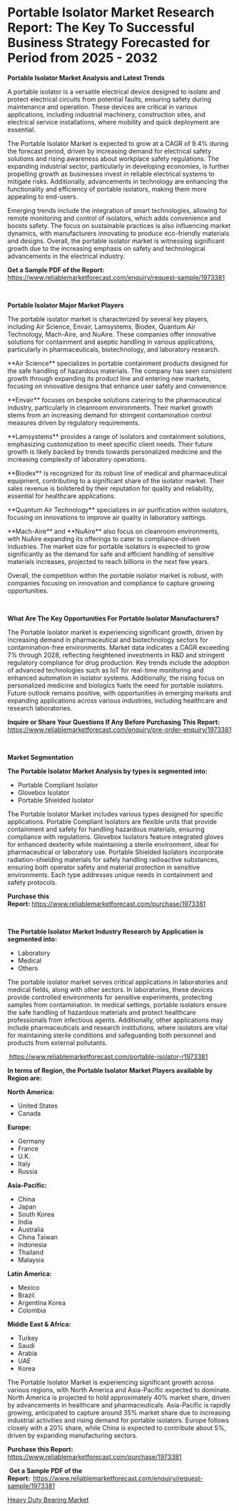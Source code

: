 <p><h1>Portable Isolator Market Research Report: The Key To Successful Business Strategy Forecasted for Period from 2025 - 2032</h1></p><p><strong>Portable Isolator Market Analysis and Latest Trends</strong></p>
<p><p>A portable isolator is a versatile electrical device designed to isolate and protect electrical circuits from potential faults, ensuring safety during maintenance and operation. These devices are critical in various applications, including industrial machinery, construction sites, and electrical service installations, where mobility and quick deployment are essential.</p><p>The Portable Isolator Market is expected to grow at a CAGR of 9.4% during the forecast period, driven by increasing demand for electrical safety solutions and rising awareness about workplace safety regulations. The expanding industrial sector, particularly in developing economies, is further propelling growth as businesses invest in reliable electrical systems to mitigate risks. Additionally, advancements in technology are enhancing the functionality and efficiency of portable isolators, making them more appealing to end-users.</p><p>Emerging trends include the integration of smart technologies, allowing for remote monitoring and control of isolators, which adds convenience and boosts safety. The focus on sustainable practices is also influencing market dynamics, with manufacturers innovating to produce eco-friendly materials and designs. Overall, the portable isolator market is witnessing significant growth due to the increasing emphasis on safety and technological advancements in the electrical industry.</p></p>
<p><strong>Get a Sample PDF of the Report:&nbsp;</strong> <a href="https://www.reliablemarketforecast.com/enquiry/request-sample/1973381?utm_campaign=2568&utm_medium=2&utm_source=Github&utm_content=ia&utm_term=23022025&utm_id=portable-isolator">https://www.reliablemarketforecast.com/enquiry/request-sample/1973381</a></p>
<p>&nbsp;</p>
<p><strong>Portable Isolator Major Market Players</strong></p>
<p><p>The portable isolator market is characterized by several key players, including Air Science, Envair, Lamsystems, Biodex, Quantum Air Technology, Mach-Aire, and NuAire. These companies offer innovative solutions for containment and aseptic handling in various applications, particularly in pharmaceuticals, biotechnology, and laboratory research.</p><p>**Air Science** specializes in portable containment products designed for the safe handling of hazardous materials. The company has seen consistent growth through expanding its product line and entering new markets, focusing on innovative designs that enhance user safety and convenience.</p><p>**Envair** focuses on bespoke solutions catering to the pharmaceutical industry, particularly in cleanroom environments. Their market growth stems from an increasing demand for stringent contamination control measures driven by regulatory requirements.</p><p>**Lamsystems** provides a range of isolators and containment solutions, emphasizing customization to meet specific client needs. Their future growth is likely backed by trends towards personalized medicine and the increasing complexity of laboratory operations.</p><p>**Biodex** is recognized for its robust line of medical and pharmaceutical equipment, contributing to a significant share of the isolator market. Their sales revenue is bolstered by their reputation for quality and reliability, essential for healthcare applications.</p><p>**Quantum Air Technology** specializes in air purification within isolators, focusing on innovations to improve air quality in laboratory settings.</p><p>**Mach-Aire** and **NuAire** also focus on cleanroom environments, with NuAire expanding its offerings to cater to compliance-driven industries. The market size for portable isolators is expected to grow significantly as the demand for safe and efficient handling of sensitive materials increases, projected to reach billions in the next few years.</p><p>Overall, the competition within the portable isolator market is robust, with companies focusing on innovation and compliance to capture growing opportunities.</p></p>
<p>&nbsp;</p>
<p><strong>What Are The Key Opportunities For Portable Isolator Manufacturers?</strong></p>
<p><p>The Portable Isolator market is experiencing significant growth, driven by increasing demand in pharmaceutical and biotechnology sectors for contamination-free environments. Market data indicates a CAGR exceeding 7% through 2028, reflecting heightened investments in R&D and stringent regulatory compliance for drug production. Key trends include the adoption of advanced technologies such as IoT for real-time monitoring and enhanced automation in isolator systems. Additionally, the rising focus on personalized medicine and biologics fuels the need for portable isolators. Future outlook remains positive, with opportunities in emerging markets and expanding applications across various industries, including healthcare and research laboratories.</p></p>
<p><strong>Inquire or Share Your Questions If Any Before Purchasing This Report:</strong> <a href="https://www.reliablemarketforecast.com/enquiry/pre-order-enquiry/1973381?utm_campaign=2568&utm_medium=2&utm_source=Github&utm_content=ia&utm_term=23022025&utm_id=portable-isolator">https://www.reliablemarketforecast.com/enquiry/pre-order-enquiry/1973381</a></p>
<p>&nbsp;</p>
<p><strong>Market Segmentation</strong></p>
<p><strong>The Portable Isolator Market Analysis by types is segmented into:</strong></p>
<p><ul><li>Portable Compliant Isolator</li><li>Glovebox Isolator</li><li>Portable Shielded Isolator</li></ul></p>
<p><p>The Portable Isolator Market includes various types designed for specific applications. Portable Compliant Isolators are flexible units that provide containment and safety for handling hazardous materials, ensuring compliance with regulations. Glovebox Isolators feature integrated gloves for enhanced dexterity while maintaining a sterile environment, ideal for pharmaceutical or laboratory use. Portable Shielded Isolators incorporate radiation-shielding materials for safely handling radioactive substances, ensuring both operator safety and material protection in sensitive environments. Each type addresses unique needs in containment and safety protocols.</p></p>
<p><strong>Purchase this Report:&nbsp;</strong><a href="https://www.reliablemarketforecast.com/purchase/1973381?utm_campaign=2568&utm_medium=2&utm_source=Github&utm_content=ia&utm_term=23022025&utm_id=portable-isolator">https://www.reliablemarketforecast.com/purchase/1973381</a></p>
<p>&nbsp;</p>
<p><strong>The Portable Isolator Market Industry Research by Application is segmented into:</strong></p>
<p><ul><li>Laboratory</li><li>Medical</li><li>Others</li></ul></p>
<p><p>The portable isolator market serves critical applications in laboratories and medical fields, along with other sectors. In laboratories, these devices provide controlled environments for sensitive experiments, protecting samples from contamination. In medical settings, portable isolators ensure the safe handling of hazardous materials and protect healthcare professionals from infectious agents. Additionally, other applications may include pharmaceuticals and research institutions, where isolators are vital for maintaining sterile conditions and safeguarding both personnel and products from external pollutants.</p></p>
<p><a href="https://www.reliablemarketforecast.com/portable-isolator-r1973381?utm_campaign=2568&utm_medium=2&utm_source=Github&utm_content=ia&utm_term=23022025&utm_id=portable-isolator">&nbsp;https://www.reliablemarketforecast.com/portable-isolator-r1973381</a></p>
<p><strong>In terms of Region, the Portable Isolator Market Players available by Region are:</strong></p>
<p>
    <p> <strong> North America: </strong>
        <ul>
            <li>United States</li>
            <li>Canada</li>
        </ul>
        </p> 
    <p> <strong> Europe: </strong>
        <ul>
            <li>Germany</li>
            <li>France</li>
            <li>U.K.</li>
            <li>Italy</li>
            <li>Russia</li>
        </ul>
        </p> 
    <p> <strong> Asia-Pacific: </strong>
        <ul>
            <li>China</li>
            <li>Japan</li>
            <li>South Korea</li>
            <li>India</li>
            <li>Australia</li>
            <li>China Taiwan</li>
            <li>Indonesia</li>
            <li>Thailand</li>
            <li>Malaysia</li>
        </ul>
        </p> 
    <p> <strong> Latin America: </strong>
        <ul>
            <li>Mexico</li>
            <li>Brazil</li>
            <li>Argentina Korea</li>
            <li>Colombia</li>
        </ul>
        </p> 
    <p> <strong> Middle East & Africa: </strong>
        <ul>
            <li>Turkey</li>
            <li>Saudi</li>
            <li>Arabia</li>
            <li>UAE</li>
            <li>Korea</li>
        </ul>
    </p>
    </p>
<p><p>The Portable Isolator Market is experiencing significant growth across various regions, with North America and Asia-Pacific expected to dominate. North America is projected to hold approximately 40% market share, driven by advancements in healthcare and pharmaceuticals. Asia-Pacific is rapidly growing, anticipated to capture around 35% market share due to increasing industrial activities and rising demand for portable isolators. Europe follows closely with a 20% share, while China is expected to contribute about 5%, driven by expanding manufacturing sectors.</p></p>
<p><strong>Purchase this Report: </strong><a href="https://www.reliablemarketforecast.com/purchase/1973381?utm_campaign=2568&utm_medium=2&utm_source=Github&utm_content=ia&utm_term=23022025&utm_id=portable-isolator">https://www.reliablemarketforecast.com/purchase/1973381</a></p>
<p>&nbsp;<strong>Get a Sample PDF of the Report:&nbsp;&nbsp;</strong><a href="https://www.reliablemarketforecast.com/enquiry/request-sample/1973381?utm_campaign=2568&utm_medium=2&utm_source=Github&utm_content=ia&utm_term=23022025&utm_id=portable-isolator">https://www.reliablemarketforecast.com/enquiry/request-sample/1973381</a></p>
<p><strong></strong></p>
<p><p><a href="https://github.com/bogganbillie6969/Market-Research-Report-List-1/blob/main/heavy-duty-bearing-market.md?utm_campaign=2568&utm_medium=2&utm_source=Github&utm_content=ia&utm_term=23022025&utm_id=portable-isolator">Heavy Duty Bearing Market</a></p></p>